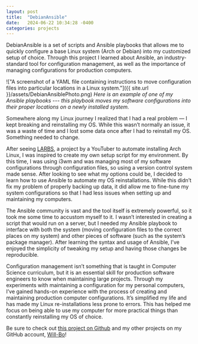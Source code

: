 ```yaml
---
layout: post
title:  "DebianAnsible"
date:   2024-06-22 10:34:28 -0400
categories: projects
---
```




DebianAnsible is a set of scripts and Ansible playbooks that allows me to quickly configure a base Linux system (Arch or Debian) into my customized setup of choice. Through this project I learned about Ansible, an industry-standard tool for configuration management, as well as the importance of managing configurations for production computers.


!["A screenshot of a YAML file containing instructions to move configuration files into particular locations in a Linux system."]({{ site.url }}/assets/DebianAnsiblePhoto.png)
*Here is an example of one of my Ansible playbooks --- this playbook moves my software configurations into their proper locations on a newly installed system.*

Somewhere along my Linux journey I realized that I had a real problem — I kept breaking and reinstalling my OS. While this wasn’t normally an issue, it was a waste of time and I lost some data once after I had to reinstall my OS. Something needed to change.

After seeing [LARBS](https://github.com/LukeSmithxyz/LARBS), a project by a YouTuber to automate installing Arch Linux, I was inspired to create my own setup script for my environment. By this time, I was using i3wm and was managing most of my software configurations through configuration files, so using a version control system made sense. After looking to see what my options could be, I decided to learn how to use Ansible to automate my OS reinstallations. While this didn’t fix my problem of properly backing up data, it did allow me to fine-tune my system configurations so that I had less issues when setting up and maintaining my computers.

The Ansible community is vast and the tool itself is extremely powerful, so it took me some time to accustom myself to it. I wasn’t interested in creating a script that would run on a server, but I needed my Ansible playbook to interface with both the system (moving configuration files to the correct places on my system) and other pieces of software (such as the system’s package manager). After learning the syntax and usage of Ansible, I’ve enjoyed the simplicity of tweaking my setup and having those changes be reproducible.

Configuration management isn’t something that is taught in Computer Science curriculum, but it is an essential skill for production software engineers to know when maintaining large projects. Through my experiments with maintaining a configuration for my personal computers, I’ve gained hands-on experience with the process of creating and maintaining production computer configurations. It’s simplified my life and has made my Linux re-installations less prone to errors. This has helped me focus on being able to use my computer for more practical things than constantly reinstalling my OS of choice.

Be sure to check out [this project on Github](https://github.com/Will-Bo/DebianAnsible) and my other projects on my GitHub account, [Will-Bo](https://github.com/Will-Bo)!
